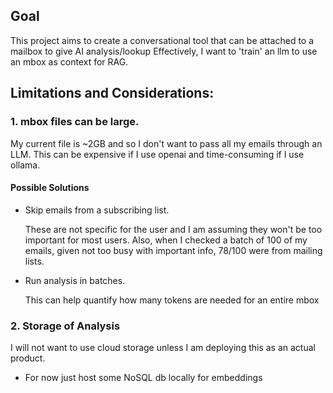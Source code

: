 
## Goal

This project aims to create a conversational tool that can be attached to a mailbox to give AI analysis/lookup
Effectively, I want to 'train' an llm to use an mbox as context for RAG.

## Limitations and Considerations:

### 1. mbox files can be large.
My current file is ~2GB and so I don't want to pass all my emails through an LLM. This can be expensive if I use openai and time-consuming if I use ollama.

#### Possible Solutions

- Skip emails from a subscribing list.
    
    These are not specific for the user and I am assuming they won't be too important for most users. Also, when I checked a batch of 100 of my emails, given not too busy with important info, 78/100 were from mailing lists.

- Run analysis in batches.

    This can help quantify how many tokens are needed for an entire mbox


### 2. Storage of Analysis

I will not want to use cloud storage unless I am deploying this as an actual product. 

- For now just host some NoSQL db locally for embeddings 

    

